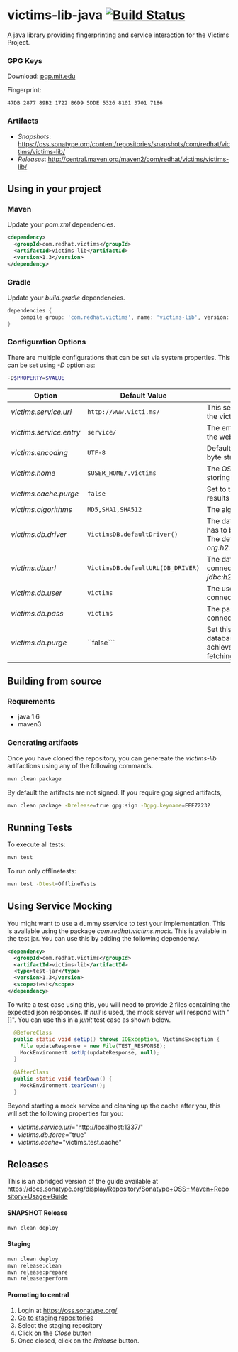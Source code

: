 victims-lib-java [![Build Status](https://travis-ci.org/victims/victims-lib-java.png)](https://travis-ci.org/victims/victims-lib-java)
================
A java library providing fingerprinting and service interaction for the Victims Project.

### GPG Keys
Download: [pgp.mit.edu](http://pgp.mit.edu:11371/pks/lookup?search=0xEEE72232&op=index)

Fingerprint:
```
47DB 2877 89B2 1722 B6D9 5DDE 5326 8101 3701 7186
```
### Artifacts
* *Snapshots*: https://oss.sonatype.org/content/repositories/snapshots/com/redhat/victims/victims-lib/
* *Releases*: http://central.maven.org/maven2/com/redhat/victims/victims-lib/

## Using in your project
### Maven
Update your _pom.xml_ dependencies.
```xml
<dependency>
  <groupId>com.redhat.victims</groupId>
  <artifactId>victims-lib</artifactId>
  <version>1.3</version>
</dependency>
```
### Gradle
Update your _build.gradle_ dependencies.
```groovy
dependencies {
    compile group: 'com.redhat.victims', name: 'victims-lib', version: '1.3'
}
```
### Configuration Options
There are multiple configurations that can be set via system properties. This can be set using _-D_ option as:
```sh
-D$PROPERTY=$VALUE
```

| Option | Default Value | Description |
| ------ | ------------- | ----------- |
|*victims.service.uri*|```http://www.victi.ms/```|This sets the base URI for accessing the victims web-service.|
|*victims.service.entry*|```service/```|The entry point for the REST-API for the web-service.|
|*victims.encoding*|```UTF-8```|Default file encoding when serializing byte streams.|
|*victims.home*|```$USER_HOME/.victims```|The OS specific home location for storing cache and database.|
|*victims.cache.purge*|```false```|Set to true to force purging of the results cache.|
|*victims.algorithms*|```MD5,SHA1,SHA512```|The algorithms to get fingerprints for.|
|*victims.db.driver*|```VictimsDB.defaultDriver()```|The database driver class to load. This has to be available in the class path. The default implementation uses *org.h2.Driver*.|
|*victims.db.url*|```VictimsDB.defaultURL(DB_DRIVER)```|The database url to use when connecting to the database. Eg: *jdbc:h2:~/.victims/victims;MVCC=true*.|
|*victims.db.user*|```victims```|The username to use when connecting to a database.|
|*victims.db.pass*|```victims```|The password to use when connection to a database.|
|*victims.db.purge*|``false```|Set this to force all records in the database to be updated. This is achieved be removing all records and fetching all updates from the server.|

## Building from source
### Requrements
* java 1.6
* maven3

### Generating artifacts
Once you have cloned the repository, you can genereate the _victims-lib_ artifactions using any of the following commands.
```sh
mvn clean package
```
By default the artifacts are not signed. If you require gpg signed artifacts,
```sh
mvn clean package -Drelease=true gpg:sign -Dgpg.keyname=EEE72232
```
## Running Tests
To execute all tests:
```sh
mvn test
```
To run only offlinetests:
```sh
mvn test -Dtest=OfflineTests
```
## Using Service Mocking
You might want to use a dummy sservice to test your implementation. This is available using the package _com.redhat.victims.mock_. This is avaiable in the test jar. You can use this by adding the following dependency.
```xml
<dependency>
  <groupId>com.redhat.victims</groupId>
  <artifactId>victims-lib</artifactId>
  <type>test-jar</type>
  <version>1.3</version>
  <scope>test</scope>
</dependency>
```
To write a test case using this, you will need to provide 2 files containing the expected json responses. If _null_ is used, the mock server will respond with "[]". You can use this in a _junit_ test case as shown below.
```java
  @BeforeClass
  public static void setUp() throws IOException, VictimsException {
  	File updateResponse = new File(TEST_RESPONSE);
  	MockEnvironment.setUp(updateResponse, null);
  }
  
  @AfterClass
  public static void tearDown() {
  	MockEnvironment.tearDown();
  }
```
Beyond starting a mock service and cleaning up the cache after you, this will set the following properties for you:
* _victims.service.uri_="http://localhost:1337/"
* _victims.db.force_="true"
* _victims.cache_="victims.test.cache"

## Releases
This is an abridged version of the guide available at https://docs.sonatype.org/display/Repository/Sonatype+OSS+Maven+Repository+Usage+Guide
#### SNAPSHOT Release
```sh
mvn clean deploy
```
#### Staging
```sh
mvn clean deploy
mvn release:clean
mvn release:prepare
mvn release:perform
```
#### Promoting to central
1. Login at https://oss.sonatype.org/
2. [Go to staging repositories](https://oss.sonatype.org/index.html#stagingRepositories)
3. Select the staging repository
4. Click on the _Close_ button
5. Once closed, click on the _Release_ button.
